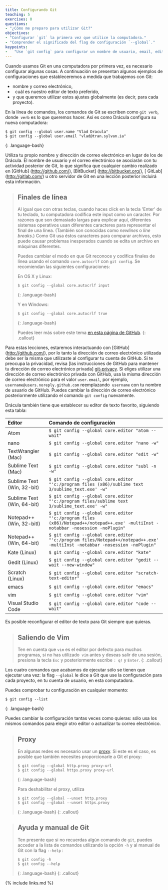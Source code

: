 ```yaml
---
title: Configurando Git
teaching: 5
exercises: 0
questions:
- "¿Cómo me preparo para utilizar Git?"
objectives:
- "Configurar `git` la primera vez que utilice la computadora."
- "Comprender el significado del flag de configuración `--global`."
keypoints:
-   "Use `git config` para configurar un nombre de usuario, email, editor, y otras preferencias."
---
```


Cuando usamos Git en una computadora por primera vez, 
es necesario configurar algunas cosas. A continuación se presentan algunos ejemplos 
de configuraciones que estableceremos a medida que trabajemos con Git:

*   nombre y correo electrónico,
*   cuál es nuestro editor de texto preferido,
*   y que queremos utilizar estos ajustes globalmente (es decir, para cada proyecto).

En la línea de comandos, los comandos de Git se escriben como `git verb`, 
donde` verb` es lo que queremos hacer. Así es como 
Drácula configura su nueva computadora:

~~~
$ git config --global user.name "Vlad Dracula"
$ git config --global user.email "vlad@tran.sylvan.ia"
~~~
{: .language-bash}

Utiliza tu propio nombre y dirección de correo electrónico en lugar de los de Drácula. El nombre de usuario y el correo electrónico se asociarán con tu actividad posterior de Git, 
lo que significa que cualquier cambio realizado en
[GitHub] (http://github.com/), 
[BitBucket] (http://bitbucket.org/), 
[ GitLab] (http://gitlab.com/) u
otro servidor de Git 
en una lección posterior incluirá esta información.

> ## Finales de línea
>
> Al igual que con otras teclas, cuando haces click en la tecla 'Enter' de tu teclado,
> tu computadora codifica este input como un caracter.
> Por razones que son demasiado largas para explicar aquí, diferentes sistemas operativos 
> usan diferentes caracteres para representar el final de una línea.
> (También son conocidas como *newlines* o *line breaks*.)
> Como Git usa éstos caracteres para comparar archivos,
> esto puede causar problemas inesperados cuando se edita un archivo en máquinas diferentes. 
> 
> Puedes cambiar el modo en que Git reconoce y codifica finales de línea
> usando el comando `core.autocrlf` con `git config`.
> Se recomiendan las siguientes configuraciones:
>
> En OS X y Linux:
>
> ~~~
> $ git config --global core.autocrlf input
> ~~~
> {: .language-bash}
>
> Y en Windows:
>
> ~~~
> $ git config --global core.autocrlf true
> ~~~
> {: .language-bash}
> 
> Puedes leer más sobre este tema 
> [en esta página de GitHub](https://help.github.com/articles/dealing-with-line-endings/).
{: .callout}

Para estas lecciones, estaremos interactuando con [GitHub] (http://github.com/), por lo tanto la dirección de correo electrónico utilizada debe ser la misma que utilizaste al configurar tu cuenta de GitHub. Si te preocupa la privacidad, revisa [las instrucciones de GitHub para mantener tu dirección de correo electrónico privada] [git-privacy].
Si eliges utilizar una dirección de correo electrónico privada con GitHub, usa la misma dirección de correo electrónico para el valor `user.email`, por ejemplo, `username@users.noreply.github.com`  reemplazando` username` con tu nombre de usuario de GitHub. Puedes cambiar la dirección de correo electrónico posteriormente utilizando el comando `git config` nuevamente.

Drácula también tiene que establecer su editor de texto favorito, siguiendo esta tabla:

| Editor             | Comando de configuración                            |
|:-------------------|:-------------------------------------------------|
| Atom | `$ git config --global core.editor "atom --wait"`|
| nano               | `$ git config --global core.editor "nano -w"`    |
| TextWrangler (Mac)      | `$ git config --global core.editor "edit -w"`    |
| Sublime Text (Mac) | `$ git config --global core.editor "subl -n -w"` |
| Sublime Text (Win, 32-bit) | `$ git config --global core.editor "'c:/program files (x86)/sublime text 3/sublime_text.exe' -w"` |
| Sublime Text (Win, 64-bit) | `$ git config --global core.editor "'c:/program files/sublime text 3/sublime_text.exe' -w"` |
| Notepad++ (Win, 32-bitl)    | `$ git config --global core.editor "'c:/program files (x86)/Notepad++/notepad++.exe' -multiInst -notabbar -nosession -noPlugin"`|
| Notepad++ (Win, 64-bit)    | `$ git config --global core.editor "'c:/program files/Notepad++/notepad++.exe' -multiInst -notabbar -nosession -noPlugin"`|
| Kate (Linux)       | `$ git config --global core.editor "kate"`       |
| Gedit (Linux)      | `$ git config --global core.editor "gedit --wait --new-window"`   |
| Scratch (Linux)       | `$ git config --global core.editor "scratch-text-editor"`  |
| emacs              | `$ git config --global core.editor "emacs"`   |
| vim                | `$ git config --global core.editor "vim"`   |
| Visual Studio Code | `$ git config --global core.editor "code --wait"` |

Es posible reconfigurar el editor de texto para Git siempre que quieras.

> ## Saliendo de Vim
>
>Ten en cuenta que `vim` es el editor por defecto para muchos programas, si no has utilizado` vim` antes y deseas salir de una sesión, presiona la tecla `Esc` y posteriormente escribe `: q!` y `Enter`.
{: .callout}

Los cuatro comandos que acabamos de ejecutar sólo se tienen que ejecutar una vez: la flag `--global` le dice a Git que use la configuración para cada proyecto, en tu cuenta de usuario, en esta computadora.

Puedes comprobar tu configuración en cualquier momento:

~~~
$ git config --list
~~~
{: .language-bash}

Puedes cambiar la configuración tantas veces como quieras: sólo usa los mismos comandos para elegir otro editor o actualizar tu correo electrónico.

> ## Proxy
>
> En algunas redes es necesario usar un
> [proxy](https://en.wikipedia.org/wiki/Proxy_server). Si este es el caso, es
> posible que también necesites proporcionarle a Git el proxy:
>
> ~~~
> $ git config --global http.proxy proxy-url
> $ git config --global https.proxy proxy-url
> ~~~
> {: .language-bash}
>
> Para deshabilitar el proxy, utiliza
>
> ~~~
> $ git config --global --unset http.proxy
> $ git config --global --unset https.proxy
> ~~~
> {: .language-bash}
{: .callout}

> ## Ayuda y manual de Git
>
> Ten presente que si no recuerdas algún comando de  `git`, puedes acceder a la lista de comandos utilizando la opción `-h` y al manual de Git con la flag `--help` :
>
> ~~~
> $ git config -h
> $ git config --help
> ~~~
> {: .language-bash}
{: .callout}

[git-privacy]: https://help.github.com/articles/keeping-your-email-address-private/


{% include links.md %}
